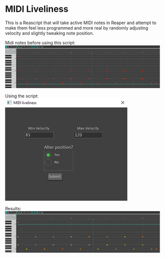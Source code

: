 # MIDI Liveliness
This is a Reascript that will take active MIDI notes in Reaper and attempt
to make them feel less programmed and more real by randomly adjusting
velocity and slightly tweaking note 
position.

Midi notes before using this script:
![alt text](https://github.com/dschuler36/midi-liveliness/blob/main/images/before.PNG)

Using the script:
![alt text](https://github.com/dschuler36/midi-liveliness/blob/main/images/settings.PNG)

Results:
![alt text](https://github.com/dschuler36/midi-liveliness/blob/main/images/after.PNG)